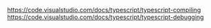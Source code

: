 https://code.visualstudio.com/docs/typescript/typescript-compiling
https://code.visualstudio.com/docs/typescript/typescript-debugging
